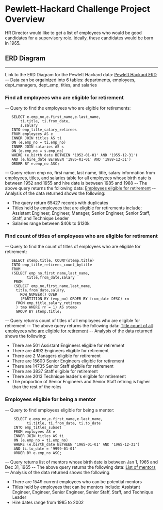 # Pewlett-Hackard Challenge Project Overview
HR Director would like to get a list of employees who would be good candidates for a supervisory role. Ideally, these candidates would be born in 1965.

## ERD Diagram
---
Link to the ERD Diagram for the Pewlett Hackard data:
[Pewlett Hackard ERD](https://github.com/shrimangurram/Pewlett-Hackard-Analysis/blob/master/EmployeeDB.png)
-- Data can be orgainized into 6 tables: departments, employees, dept_managers, dept_emp, titles, and salaries

### Find all employees who are eligible for retirement
-- Query to find the employees who are elgible for retirements:
```
   SELECT e.emp_no,e.first_name,e.last_name,
       ti.title, ti.from_date,
	   s.salary
   INTO emp_title_salary_retirees
   FROM employees AS e
   INNER JOIN titles AS ti
   ON (e.emp_no = ti.emp_no)
   INNER JOIN salaries AS s
   ON (e.emp_no = s.emp_no)
   WHERE (e.birth_date BETWEEN '1952-01-01' AND '1955-12-31')
   AND (e.hire_date BETWEEN '1985-01-01' AND '1988-12-31')
   ORDER BY e.emp_no ASC;
```
-- Query return emp no, first name, last name, title, salary information from employees, titles, and salaries table for all employees whose birth date is between 1952 and 1955 and hire date is between 1985 and 1988
-- The above query returns the following data:
[Employees eligible for retirement](https://github.com/shrimangurram/Pewlett-Hackard-Analysis/blob/master/Data/emp_title_salary_retirees.csv)
-- Analysis of the data returned shows the following:
   - The query return 65427 records with duplicates
   - Titles held by employees that are eligible for retirements include: Assistant Engineer, Engineer, Manager, Senior Engineer, Senior Staff, Staff, and Technique Leader
   - Salaries range between $40k to $120k

### Find count of titles of employees who are eligible for retirement
-- Query to find the count of titles of employees who are eligible for retirement:
```
   SELECT stemp.title, COUNT(stemp.title)
   INTO emp_title_retirees_count_bytitle
   FROM
   (SELECT emp_no,first_name,last_name, 
          title,from_date,salary 
    FROM
    (SELECT emp_no,first_name,last_name, 
     title,from_date,salary,
       ROW_NUMBER() OVER 
       (PARTITION BY (emp_no) ORDER BY from_date DESC) rn
     FROM emp_title_salary_retirees
     ) tmp WHERE rn = 1) AS stemp
     GROUP BY stemp.title;
```
-- Query returns count of titles of all employees who are eligible for retirement
-- The above query returns the following data:
[Title count of all employees who are eligible for retirement](https://github.com/shrimangurram/Pewlett-Hackard-Analysis/blob/master/Data/emp_title_retirees_count_bytitle.csv)
-- Analysis of the data returned shows the following:
   - There are 501 Assistant Engineers eligible for retirement
   - There are 4692 Engineers eligible for retirement
   - There are 2 Managers eligible for retirement
   - There are 15600 Senior Engineers eligible for retirement
   - There are 14735 Senior Staff elgibile for retirement
   - There are 3837 Staff eligible for retirement
   - There are 2013 Technique leader's eligible for retirement
   - The proportion of Senior Engineers and Senior Staff retiring is higher than the rest of the roles
 
### Employees eligible for being a mentor
-- Query to find employees eligible for being a mentor:
```
    SELECT e.emp_no,e.first_name,e.last_name,
          ti.title, ti.from_date, ti.to_date
    INTO emp_titles_subset
    FROM employees AS e
    INNER JOIN titles AS ti
    ON (e.emp_no = ti.emp_no)
    WHERE (e.birth_date BETWEEN '1965-01-01' AND '1965-12-31')
    AND ti.to_date = '9999-01-01'
    ORDER BY e.emp_no ASC;
```
-- Query returns list of mentors whose birth date is between Jan 1, 1965 and Dec 31, 1965
-- The above query returns the following data:
[List of mentors](https://github.com/shrimangurram/Pewlett-Hackard-Analysis/blob/master/Data/emp_titles_subset.csv)
-- Analysis of the data returned shows the following:
  - There are 1549 current employees who can be potential mentors
  - Titles held by employees that can be mentors include: Assistant Engineer, Engineer, Senior Engineer, Senior Staff, Staff, and Technique Leader
  - Hire dates range from 1985 to 2002
